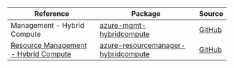 | Reference | Package | Source |
|---|---|---|
|Management - Hybrid Compute|[azure-mgmt-hybridcompute](https://repo1.maven.org/maven2/com/microsoft/azure/hybridcompute/v2020_08_02/azure-mgmt-hybridcompute)|[GitHub](https://github.com/Azure/azure-sdk-for-java)|
|[Resource Management - Hybrid Compute](resourcemanager-hybridcompute-readme.md)|[azure-resourcemanager-hybridcompute](https://repo1.maven.org/maven2/com/azure/resourcemanager/azure-resourcemanager-hybridcompute)|[GitHub](https://github.com/Azure/azure-sdk-for-java/blob/main/sdk/hybridcompute/azure-resourcemanager-hybridcompute)|
